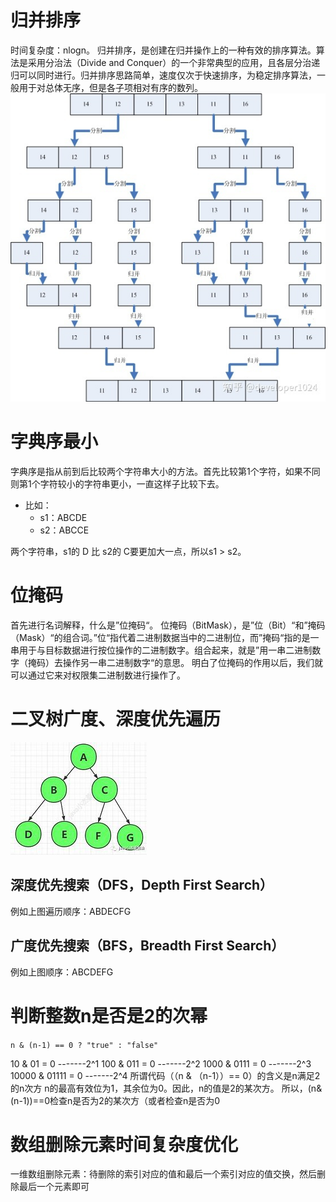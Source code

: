 # 归并排序
时间复杂度：nlogn。
归并排序，是创建在归并操作上的一种有效的排序算法。算法是采用分治法（Divide and Conquer）的一个非常典型的应用，且各层分治递归可以同时进行。归并排序思路简单，速度仅次于快速排序，为稳定排序算法，一般用于对总体无序，但是各子项相对有序的数列。
![1682212588775](image/lc-algorithms-learn/1682212588775.png)

# 字典序最小
字典序是指从前到后比较两个字符串大小的方法。首先比较第1个字符，如果不同则第1个字符较小的字符串更小，一直这样子比较下去。
- 比如：
    - s1：ABCDE 
    - s2：ABCCE 

两个字符串，s1的 D 比 s2的 C要更加大一点，所以s1 > s2。

# 位掩码
首先进行名词解释，什么是”位掩码“。
位掩码（BitMask），是”位（Bit）“和”掩码（Mask）“的组合词。”位“指代着二进制数据当中的二进制位，而”掩码“指的是一串用于与目标数据进行按位操作的二进制数字。组合起来，就是”用一串二进制数字（掩码）去操作另一串二进制数字“的意思。
明白了位掩码的作用以后，我们就可以通过它来对权限集二进制数进行操作了。

# 二叉树广度、深度优先遍历
![1684284000908](image/lc-algorithms-learn/1684284000908.png)
## 深度优先搜索（DFS，Depth First Search）
例如上图遍历顺序：ABDECFG
## 广度优先搜索（BFS，Breadth First Search）
例如上图顺序：ABCDEFG

# 判断整数n是否是2的次幂
`n & (n-1) == 0 ? "true" : "false" `

10 & 01 = 0   -------2^1
100 & 011 = 0  -------2^2
1000 & 0111 = 0  -------2^3
10000 & 01111 = 0  -------2^4
所谓代码（（n & （n-1））== 0）的含义是n满足2的n次方
n的最高有效位为1，其余位为0。因此，n的值是2的某次方。
所以，(n&(n-1))==0检查n是否为2的某次方（或者检查n是否为0


# 数组删除元素时间复杂度优化
一维数组删除元素：待删除的索引对应的值和最后一个索引对应的值交换，然后删除最后一个元素即可
